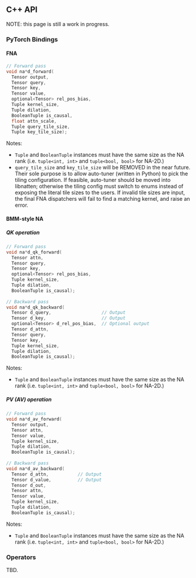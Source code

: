 ## C++ API

NOTE: this page is still a work in progress.

### PyTorch Bindings

#### FNA

```cpp
// Forward pass
void na*d_forward(
  Tensor output,
  Tensor query,
  Tensor key,
  Tensor value,
  optional<Tensor> rel_pos_bias,
  Tuple kernel_size,
  Tuple dilation,
  BooleanTuple is_causal,
  float attn_scale,
  Tuple query_tile_size,
  Tuple key_tile_size);
```

Notes:
* `Tuple` and `BooleanTuple` instances must have the same size as the NA rank (i.e. `tuple<int, int>` and `tuple<bool, bool>` 
  for NA-2D.)
* `query_tile_size` and `key_tile_size` will be REMOVED in the near future. Their sole purpose is to allow auto-tuner (written
  in Python) to pick the tiling configuration. If feasible, auto-tuner should be moved into libnatten; otherwise the tiling
  config must switch to enums instead of exposing the literal tile sizes to the users. If invalid tile sizes are input, the 
  final FNA dispatchers will fail to find a matching kernel, and raise an error.

#### BMM-style NA

##### QK operation

```cpp
// Forward pass
void na*d_qk_forward(
  Tensor attn,
  Tensor query,
  Tensor key,
  optional<Tensor> rel_pos_bias,
  Tuple kernel_size,
  Tuple dilation,
  BooleanTuple is_causal);
  
// Backward pass
void na*d_qk_backward(
  Tensor d_query,                   // Output
  Tensor d_key,                     // Output
  optional<Tensor> d_rel_pos_bias,  // Optional output
  Tensor d_attn,
  Tensor query,
  Tensor key,
  Tuple kernel_size,
  Tuple dilation,
  BooleanTuple is_causal);
```

Notes:
* `Tuple` and `BooleanTuple` instances must have the same size as the NA rank (i.e. `tuple<int, int>` and `tuple<bool, bool>` 
  for NA-2D.)

##### PV (AV) operation

```cpp
// Forward pass
void na*d_av_forward(
  Tensor output,
  Tensor attn,
  Tensor value,
  Tuple kernel_size,
  Tuple dilation,
  BooleanTuple is_causal);
  
// Backward pass
void na*d_av_backward(
  Tensor d_attn,           // Output
  Tensor d_value,          // Output
  Tensor d_out,
  Tensor attn,
  Tensor value,
  Tuple kernel_size,
  Tuple dilation,
  BooleanTuple is_causal);
```

Notes:
* `Tuple` and `BooleanTuple` instances must have the same size as the NA rank (i.e. `tuple<int, int>` and `tuple<bool, bool>` 
  for NA-2D.)

  
### Operators
TBD.
